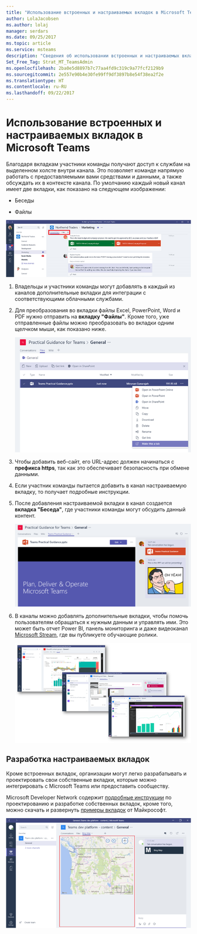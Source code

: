 ```yaml
---
title: "Использование встроенных и настраиваемых вкладок в Microsoft Teams | Служба поддержки Майкрософт"
author: LolaJacobsen
ms.author: lolaj
manager: serdars
ms.date: 09/25/2017
ms.topic: article
ms.service: msteams
description: "Сведения об использовании встроенных и настраиваемых вкладок для таких компонентов, как беседы, файлы, карты и многое другое."
Set_Free_Tag: Strat_MT_TeamsAdmin
ms.openlocfilehash: 2ba0e5d8897b7c77aa4fd9c319c9a77fcf2129b9
ms.sourcegitcommit: 2e557e90b4e30fe99ff9df3897b8e54f38ea2f2e
ms.translationtype: HT
ms.contentlocale: ru-RU
ms.lasthandoff: 09/22/2017
---
```

<a name="use-built-in-and-custom-tabs-in-microsoft-teams"></a>Использование встроенных и настраиваемых вкладок в Microsoft Teams
==================================================

Благодаря вкладкам участники команды получают доступ к службам на выделенном холсте внутри канала. Это позволяет команде напрямую работать с предоставляемыми вами средствами и данными, а также обсуждать их в контексте канала. По умолчанию каждый новый канал имеет две вкладки, как показано на следующем изображении:

-   Беседы

-   Файлы

![](media/Use_built-in_and_custom_tabs_in_Microsoft_Teams_image1.png)

1.  Владельцы и участники команды могут добавлять в каждый из каналов дополнительные вкладки для интеграции с соответствующими облачными службами.

2.  Для преобразования во вкладки файлы Excel, PowerPoint, Word и PDF нужно отправить на **вкладку "Файлы"**. Кроме того, уже отправленные файлы можно преобразовать во вкладки одним щелчком мыши, как показано ниже.

    ![](media/Use_built-in_and_custom_tabs_in_Microsoft_Teams_image2.png)

3.  Чтобы добавить веб-сайт, его URL-адрес должен начинаться с **префикса https**, так как это обеспечивает безопасность при обмене данными.

4.  Если участник команды пытается добавить в канал настраиваемую вкладку, то получает подробные инструкции.

5.  После добавления настраиваемой вкладки в канал создается **вкладка "Беседа"**, где участники команды могут обсудить данный контент.

    ![](media/Use_built-in_and_custom_tabs_in_Microsoft_Teams_image3.png)

6.  В каналы можно добавлять дополнительные вкладки, чтобы помочь пользователям обращаться к нужным данным и управлять ими. Это может быть отчет Power BI, панель мониторинга и даже видеоканал [Microsoft Stream](https://go.microsoft.com/fwlink/?linkid=855785), где вы публикуете обучающие ролики.

    ![](media/Use_built-in_and_custom_tabs_in_Microsoft_Teams_image4.png)

<a name="develop-custom-tabs"></a>Разработка настраиваемых вкладок
-------------------

Кроме встроенных вкладок, организации могут легко разрабатывать и проектировать свои собственные вкладки, которые можно интегрировать с Microsoft Teams или предоставить сообществу.

Microsoft Developer Network содержит [подробные инструкции](https://go.microsoft.com/fwlink/?linkid=855786) по проектированию и разработке собственных вкладок, кроме того, можно скачать и развернуть [примеры вкладок](https://go.microsoft.com/fwlink/?linkid=855787) от Майкрософт.

![](media/Use_built-in_and_custom_tabs_in_Microsoft_Teams_image5.png)
